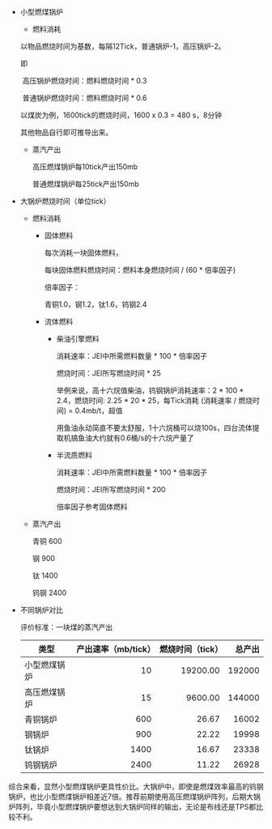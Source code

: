 * 小型燃煤锅炉

  * 燃料消耗

  以物品燃烧时间为基数，每隔12Tick，普通锅炉-1，高压锅炉-2。

  即 

  ​     高压锅炉燃烧时间：燃料燃烧时间 * 0.3

  ​     普通锅炉燃烧时间：燃料燃烧时间 * 0.6

  以煤炭为例，1600tick的燃烧时间，1600 x 0.3 = 480 s，8分钟

  其他物品自行即可推导出来。

  * 蒸汽产出

    高压燃煤锅炉每10tick产出150mb

    普通燃煤锅炉每25tick产出150mb

* 大锅炉燃烧时间（单位tick）

  * 燃料消耗

    * 固体燃料

      每次消耗一块固体燃料，

      每块固体燃料燃烧时间：燃料本身燃烧时间 / (60 * 倍率因子)

      倍率因子：

      青铜1.0，钢1.2，钛1.6，钨钢2.4

    * 流体燃料

      * 柴油引擎燃料

        消耗速率：JEI中所需燃料数量 * 100 * 倍率因子

        燃烧时间：JEI所写燃烧时间 * 25
        
        举例来说，高十六烷值柴油，钨钢锅炉消耗速率：2 * 100 * 2.4，燃烧时间: 2.25 * 20 * 25，每Tick消耗 (消耗速率 / 燃烧时间) = 0.4mb/t，超值
        
        用鱼油永动简直不要太舒服，1十六烷桶可以烧100s，四台流体提取机搞鱼油大约就有0.6桶/s的十六烷产量了

      * 半流质燃料

        消耗速率：JEI中所需燃料数量 * 100 * 倍率因子

        燃烧时间：JEI所写燃烧时间 * 200

        倍率因子参考固体燃料

  * 蒸汽产出

    青铜 600

    钢     900

    钛    1400

    钨钢 2400

* 不同锅炉对比

  评价标准：一块煤的蒸汽产出

  | 类型         | 产出速率（mb/tick） | 燃烧时间（tick） | 总产出 |
  | ------------ | ------------------: | ---------------: | -----: |
  | 小型燃煤锅炉 |                  10 |         19200.00 | 192000 |
  | 高压燃煤锅炉 |                  15 |          9600.00 | 144000 |
  | 青铜锅炉     |                 600 |            26.67 |  16002 |
  | 钢锅炉       |                 900 |            22.22 |  19998 |
  | 钛锅炉       |                1400 |            16.67 |  23338 |
  | 钨钢锅炉     |                2400 |            11.22 |  26928 |

综合来看，显然小型燃煤锅炉更具性价比。大锅炉中，即使是燃煤效率最高的钨钢锅炉，也比小型燃煤锅炉相差近7倍。推荐前期使用高压燃煤锅炉阵列，后期大锅炉阵列，毕竟小型燃煤锅炉要想达到大锅炉同样的输出，无论是布线还是TPS都比较不利。
